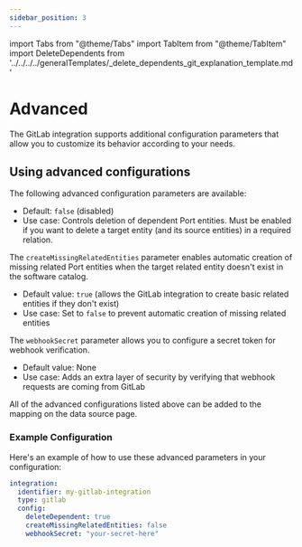 ```yaml
---
sidebar_position: 3
---
```


import Tabs from "@theme/Tabs"
import TabItem from "@theme/TabItem"
import DeleteDependents from '../../../../generalTemplates/_delete_dependents_git_explanation_template.md'

# Advanced

The GitLab integration supports additional configuration parameters that allow you to customize its behavior according to your needs.

## Using advanced configurations

The following advanced configuration parameters are available:

<Tabs groupId="config" queryString="parameter">

<TabItem label="Delete dependent entities" value="deleteDependent">

<DeleteDependents/>

- Default: `false` (disabled)
- Use case: Controls deletion of dependent Port entities. Must be enabled if you want to delete a target entity (and its source entities) in a required relation.

</TabItem>

<TabItem value="createMissingRelatedEntities" label="Create missing related entities">

The `createMissingRelatedEntities` parameter enables automatic creation of missing related Port entities when the target related entity doesn't exist in the software catalog.

- Default value: `true` (allows the GitLab integration to create basic related entities if they don't exist)
- Use case: Set to `false` to prevent automatic creation of missing related entities

</TabItem>

<TabItem value="webhookSecret" label="Webhook secret">

The `webhookSecret` parameter allows you to configure a secret token for webhook verification.

- Default value: None
- Use case: Adds an extra layer of security by verifying that webhook requests are coming from GitLab

</TabItem>

</Tabs>

All of the advanced configurations listed above can be added to the mapping on the data source page.

### Example Configuration

Here's an example of how to use these advanced parameters in your configuration:

````yaml
integration:
  identifier: my-gitlab-integration
  type: gitlab
  config:
    deleteDependent: true
    createMissingRelatedEntities: false
    webhookSecret: "your-secret-here"